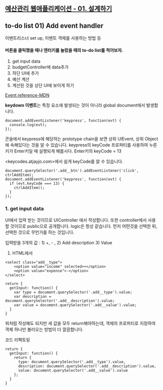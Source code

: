 ## [예산관리 웹애플리케이션 - 01. 설계하기](https://sharryhong.github.io/2017/01/22/portfolio-budget-app/)

## to-do list 01) Add event handler 
이벤트리스너 set up, 이벤트 객체를 사용하는 방법 등 

#### 버튼을 클릭했을 때나 엔터키를 눌렀을 때의 to-do list를 적어보자. 

1. get input data 
2. budgetController에 data추가 
3. 하단 UI에 추가 
4. 예산 계산 
5. 계산된 것을 상단 UI에 보이게 하기 

[Event reference-MDN](https://developer.mozilla.org/en-US/docs/Web/Events)

**keydown 이벤트**는 특정 요소에 발생되는 것이 아니라 global document에서 발생합니다.
```
document.addEventListener('keypress', function(evt) {
  console.log(evt);
});
``` 

콘솔에서 keypress에 해당하는 prototype chain을 보면 상위 UIEvent, 상위 Object에 속해있다는 것을 알 수 있습니다. 
keypress의 keyCode 프로퍼티를 사용하여 누른 키가 Enter키일 때 실행되게 해봅시다. 
Enter키의 keyCode = 13 

<keycodes.atjayjo.com>에서 쉽게 keyCode를 알 수 있습니다. 

```
document.querySelector('.add__btn').addEventListener('click', ctrlAddItem);
document.addEventListener('keypress', function(evt) {
  if (evt.keyCode === 13) {
    ctrlAddItem();
  }
});
```

### 1. get input data 
UI에서 입력 받는 것이므로 UIController 에서 작성합니다. 
또한 controller에서 사용할 것이므로 public으로 공개합니다. 
logic은 항상 같습니다. 먼저 어떤것을 선택한 뒤, 선택한 것으로 무언가를 하는 것입니다. 

입력받을 3개의 값 : 1) +, - , 2) Add description 3) Value


1) HTML에서 
```
<select class="add__type">
    <option value="income" selected>+</option>
    <option value="expense">-</option>
</select>
```

```
return {
  getInput: function() {
    var type = document.querySelector('.add__type').value;
    var description = document.querySelector('.add__description').value;
    var value = document.querySelector('.add__value').value;
  }
}
```
위처럼 작성해도 되지만 세 값을 모두 return해야하는데, 객체의 프로퍼티로 지정하여 객체 하나만 불러오는 방법이 더 깔끔합니다. 

코드 리펙토링
```
return {
  getInput: function() {
    return {
      type: document.querySelector('.add__type').value,
      description: document.querySelector('.add__description').value,
      value: document.querySelector('.add__value').value
    };
  }
}
```